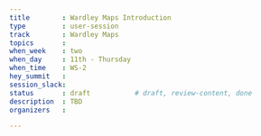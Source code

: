 ```yaml
---
title        : Wardley Maps Introduction
type         : user-session
track        : Wardley Maps
topics       :
when_week    : two
when_day     : 11th - Thursday
when_time    : WS-2
hey_summit   :
session_slack:
status       : draft           # draft, review-content, done
description  : TBD
organizers   : 

---
```


<!--(add intro)

## WHY

(...)

## What

(...)

## Outcomes

(...)

## References

(...)


## Previous-->
